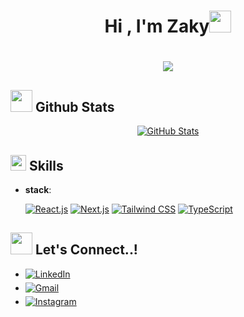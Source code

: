 <h1 align="center"><b>Hi , I'm Zaky</b><img src="https://media.giphy.com/media/hvRJCLFzcasrR4ia7z/giphy.gif" width="35" />
<h1 align="center"><img src="https://readme-typing-svg.herokuapp.com?font=Time+New+Roman&color=179c3f&size=33&center=true&vCenter=true&width=800&height=50&lines=Front-End+Developer,;Active+Learner/Researcher,;likes+to+explore+new+things..."/></h1>

## <img src="https://media.giphy.com/media/iY8CRBdQXODJSCERIr/giphy.gif" width="35"><b> Github Stats </b>
<div align="center">
<a href="https://github.com/zakyscripters/">
  
  ![GitHub Stats](https://github-readme-stats.vercel.app/api?username=zakyscripters&show_icons=true&theme=tokyonight&hide=contribs,issues)
<!--   <img src="https://github-readme-stats.vercel.app/api/top-langs?username=zakyscripters&show_icons=true&locale=en&layout=compact&line_height=19&title_color=7A7ADB&icon_color=2234AE&text_color=D3D3D3&bg_color=0,000000,130F40" width="379"  alt="0xabdulkhalid"/> -->
</a>
</div>

## <img src="https://media2.giphy.com/media/QssGEmpkyEOhBCb7e1/giphy.gif?cid=ecf05e47a0n3gi1bfqntqmob8g9aid1oyj2wr3ds3mg700bl&rid=giphy.gif" width ="25"><b> Skills</b>
<p align="center">
  
- **stack**:
  
    [![React.js](https://img.shields.io/badge/React.js%20-%2320232a.svg?style=for-the-badge&logo=react&logoColor=61DAFB)](https://reactjs.org/)
    [![Next.js](https://img.shields.io/badge/Next.js%20-%2314354C.svg?style=for-the-badge&logo=next.js&logoColor=white)](https://nextjs.org/)
    [![Tailwind CSS](https://img.shields.io/badge/Tailwind%20CSS%20-%2338B2AC.svg?style=for-the-badge&logo=tailwind-css&logoColor=white)](https://tailwindcss.com/)
  [![TypeScript](https://img.shields.io/badge/TypeScript%20-%233178C6.svg?style=for-the-badge&logo=typescript&logoColor=white)](https://www.typescriptlang.org/)

## <img src="https://media.giphy.com/media/hvRJCLFzcasrR4ia7z/giphy.gif" width="35" /> <b> Let's Connect..!</b>
<div align='left'>
<ul>
<li>
  <a href="https://www.linkedin.com/in/ahmad-zaky-ubaidillah-1b2721276/" target="_blank">
    <img src="https://img.shields.io/badge/LinkedIn-%230077B5.svg?style=for-the-badge&logo=linkedin&logoColor=white" alt="LinkedIn" style="margin-bottom: 5px;" />
  </a>
</li>
<li>
  <a href="mailto:ahmadzakyubaidillah@gmail.com" target="_blank">
    <img src="https://img.shields.io/badge/Gmail-%23EA4335.svg?style=for-the-badge&logo=gmail&logoColor=white" alt="Gmail" style="margin-bottom: 5px;" />
  </a>
</li>
 <li>
  <a href="https://www.instagram.com/superrrrrrrzzzzzzz/" target="_blank">
    <img src="https://img.shields.io/badge/Instagram-%23E4405F.svg?style=for-the-badge&logo=instagram&logoColor=white" alt="Instagram" style="margin-bottom: 5px;" />
  </a>
</li>
</ul>
</div>
